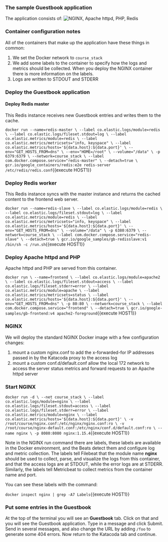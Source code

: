 ### The sample Guestbook application
The application consists of:
![NGINX, Apache httpd, PHP, Redis](https://raw.githubusercontent.com/elastic/katacoda-scenarios/master/images/GuestbookArchWithNGINX.001.png)

### Container configuration notes
All of the containers that make up the application have these things in common:
1. We set the Docker network to `course_stack`
1. We add some labels to the container to specify how the logs and metrics should be collected. When you deploy the NGINX container there is more information on the labels.
1. Logs are written to STDOUT and STDERR

### Deploy the Guestbook application

#### Deploy Redis master
This Redis instance receives new Guestbook entries and writes them to the cache.

`docker run --name=redis-master \
  --label co.elastic.logs/module=redis \
  --label co.elastic.logs/fileset.stdout=log \
  --label co.elastic.metrics/module=redis \
  --label co.elastic.metrics/metricsets="info, keyspace" \
  --label co.elastic.metrics/hosts='${data.host}:${data.port}' \
  --env="GET_HOSTS_FROM=dns" \
  --env="HOME=/root" \
  --volume="/data" \
  -p 6379:6379 \
  --network=course_stack \
  --label com.docker.compose.service="redis-master" \
  --detach=true \
  gcr.io/google_containers/redis:e2e redis-server /etc/redis/redis.conf`{{execute HOST1}}

### Deploy Redis worker
This Redis instance syncs with the master instance and returns the cached content to the frontend web server.

`docker run --name=redis-slave \
  --label co.elastic.logs/module=redis \
  --label co.elastic.logs/fileset.stdout=log \
  --label co.elastic.metrics/module=redis \
  --label co.elastic.metrics/metricsets="info, keyspace" \
  --label co.elastic.metrics/hosts='${data.host}:${data.port}' \
  --env="GET_HOSTS_FROM=dns" \
  --volume="/data" \
  -p 6380:6379 \
  --network=course_stack \
  --label com.docker.compose.service="redis-slave" \
  --detach=true \
  gcr.io/google_samples/gb-redisslave:v1 /bin/sh -c /run.sh`{{execute HOST1}}

### Deploy Apache httpd and PHP
Apache httpd and PHP are served from this container.

`docker run \
  --name=frontend \
  --label co.elastic.logs/module=apache2 \
  --label co.elastic.logs/fileset.stdout=access \
  --label co.elastic.logs/fileset.stderr=error \
  --label co.elastic.metrics/module=apache \
  --label co.elastic.metrics/metricsets=status \
  --label co.elastic.metrics/hosts='${data.host}:${data.port}' \
  --env="GET_HOSTS_FROM=dns" \
  -p 80:80 \
  --network=course_stack \
  --label com.docker.compose.service="frontend" \
  --detach=true \
  gcr.io/google-samples/gb-frontend:v4 apache2-foreground`{{execute HOST1}}


### NGINX
We will deploy the standard NGINX Docker image with a few configuration changes:
1. mount a custom nginx.conf to add the x-forwarded-for IP addresses passed in by the Katacoda proxy to the access log
1. mount a custom conf.d/default.conf allow the local 172 network to access the server status metrics and forward requests to an Apache httpd server

### Start NGINX
`docker run -d \
--net course_stack \
--label co.elastic.logs/module=nginx \
--label co.elastic.logs/fileset.stdout=access \
--label co.elastic.logs/fileset.stderr=error \
--label co.elastic.metrics/module=nginx \
--label co.elastic.metrics/hosts='${data.host}:${data.port}' \
-v /root/course/nginx.conf:/etc/nginx/nginx.conf:ro \
-v /root/course/nginx-default.conf:/etc/nginx/conf.d/default.conf:ro \
--name nginx \
-p 8080:8080 nginx:1.15.4`{{execute HOST1}}

Note in the NGINX run command there are labels, these labels are available in the Docker environment, and the Beats detect them and configure log and metric collection.  The labels tell Filebeat that the module name **nginx** should be used to collect, parse, and visualize the logs from this container, and that the access logs are at STDOUT, while the error logs are at STDERR.  Similarly, the labels tell Metricbeat to collect metrics from the container name and port.

You can see these labels with the command:

`docker inspect nginx | grep -A7 Labels`{{execute HOST1}}

### Put some entries in the Guestbook
At the top of the terminal you will see an **Guestbook** tab.  Click on that and you will see the Guestbook application.  Type in a message and click Submit.  Send in several messages, and also change the URL by adding `/foo` to generate some 404 errors.  Now return to the Katacoda tab and continue.

